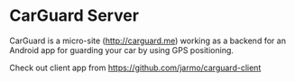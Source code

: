CarGuard Server
===============

CarGuard is a micro-site (http://carguard.me) working as a backend for an Android app for guarding your car by using GPS positioning.

Check out client app from https://github.com/jarmo/carguard-client
